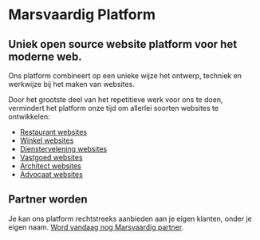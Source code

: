 # Marsvaardig Platform


## Uniek open source website platform voor het moderne web.

Ons platform combineert op een unieke wijze het ontwerp, techniek en werkwijze bij het maken van websites.

Door het grootste deel van het repetitieve werk voor ons te doen, vermindert het platform onze tijd om allerlei soorten websites te ontwikkelen:

- [Restaurant websites](https://www.marsvaardig.eu/voor-wie/restaurant-website-laten-maken)
- [Winkel websites](https://www.marsvaardig.eu/voor-wie/website-voor-winkel-laten-maken)
- [Dienstervelening websites](https://www.marsvaardig.eu/voor-wie/dienstverlening)
- [Vastgoed websites](https://www.marsvaardig.eu/voor-wie/bouw-en-vastgoed-website-laten-maken)
- [Architect websites](https://www.marsvaardig.eu/voor-wie/architect-website-laten-maken)
- [Advocaat websites](https://www.marsvaardig.eu/voor-wie/advocaat-website-laten-maken)

## Partner worden

Je kan ons platform rechtstreeks aanbieden aan je eigen klanten, onder je eigen naam. [Word vandaag nog Marsvaardig partner](https://www.marsvaardig.eu/breng-klanten-aan).
